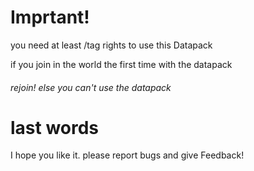 # Imprtant! 
you need at least /tag rights to use this Datapack

if you join in the world the first time with the datapack
###### rejoin! else you can't use the datapack

# last words
I hope you like it.
please report bugs and give Feedback!
